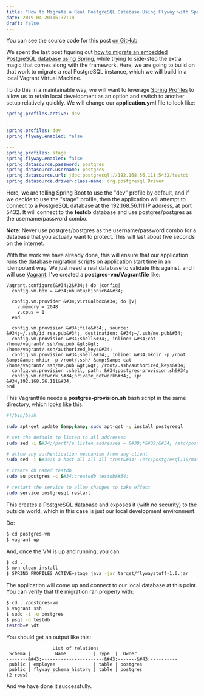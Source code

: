 ```yaml
---
title: "How to Migrate a Real PostgreSQL Database Using Flyway with Spring Boot"
date: 2019-04-20T16:37:18
draft: false
---
```


You can see the source code for this post [on GitHub](https://github.com/nfisher23/postgres-flyway-example).

We spent the last post figuring out [how to migrate an embedded PostgreSQL database using Spring](https://nickolasfisher.com/blog/How-to-Migrate-An-Embedded-PostgreSQL-Database-Using-Flyway-in-Spring-Boot), while trying to side-step the extra magic that comes along with the framework. Here, we are going to build on that work to migrate a real PostgreSQL instance, which we will build in a local Vagrant Virtual Machine.

To do this in a maintainable way, we will want to leverage [Spring Profiles](https://docs.spring.io/spring-boot/docs/current/reference/html/boot-features-profiles.html) to allow us to retain local development as an option and switch to another setup relatively quickly. We will change our **application.yml** file to look like:

```yaml
spring.profiles.active: dev

---
spring.profiles: dev
spring.flyway.enabled: false

---
spring.profiles: stage
spring.flyway.enabled: false
spring.datasource.password: postgres
spring.datasource.username: postgres
spring.datasource.url: jdbc:postgresql://192.168.56.111:5432/testdb
spring.datasource.driver-class-name: org.postgresql.Driver
```

Here, we are telling Spring Boot to use the &#34;dev&#34; profile by default, and if we decide to use the &#34;stage&#34; profile, then the application will attempt to connect to a PostgreSQL database at the 192.168.56.111 IP address, at port 5432. It will connect to the **testdb** database and use postgres/postgres as the username/password combo.

**Note**: Never use postgres/postgres as the username/password combo for a database that you actually want to protect. This will last about five seconds on the internet.

With the work we have already done, this will ensure that our application runs the database migration scripts on application start time in an idempotent way. We just need a real database to validate this against, and I will use [Vagrant](https://www.vagrantup.com/). I&#39;ve created a **postgres-vm/Vagrantfile** like:

```
Vagrant.configure(&#34;2&#34;) do |config|
  config.vm.box = &#34;ubuntu/bionic64&#34;

  config.vm.provider &#34;virtualbox&#34; do |v|
    v.memory = 2048
    v.cpus = 1
  end

  config.vm.provision &#34;file&#34;, source: &#34;~/.ssh/id_rsa.pub&#34;, destination: &#34;~/.ssh/me.pub&#34;
  config.vm.provision &#34;shell&#34;, inline: &#34;cat /home/vagrant/.ssh/me.pub &gt;&gt; /home/vagrant/.ssh/authorized_keys&#34;
  config.vm.provision &#34;shell&#34;, inline: &#34;mkdir -p /root &amp;&amp; mkdir -p /root/.ssh/ &amp;&amp; cat /home/vagrant/.ssh/me.pub &gt;&gt; /root/.ssh/authorized_keys&#34;
  config.vm.provision :shell, path: &#34;postgres-provision.sh&#34;
  config.vm.network &#34;private_network&#34;, ip: &#34;192.168.56.111&#34;
end
```

This Vagrantfile needs a **postgres-provision.sh** bash script in the same directory, which looks like this:

```bash
#!/bin/bash

sudo apt-get update &amp;&amp; sudo apt-get -y install postgresql

# set the default to listen to all addresses
sudo sed -i &#34;/port*/a listen_addresses = &#39;*&#39;&#34; /etc/postgresql/10/main/postgresql.conf

# allow any authentication mechanism from any client
sudo sed -i &#34;$ a host all all all trust&#34; /etc/postgresql/10/main/pg_hba.conf

# create db named testdb
sudo su postgres -c &#34;createdb testdb&#34;

# restart the service to allow changes to take effect
sudo service postgresql restart

```

This creates a PostgreSQL database and exposes it (with no security) to the outside world, which in this case is just our local development environment.

Do:

```bash
$ cd postgres-vm
$ vagrant up
```

And, once the VM is up and running, you can:

```bash
$ cd ..
$ mvn clean install
$ SPRING_PROFILES_ACTIVE=stage java -jar target/flywaystuff-1.0.jar
```

The application will come up and connect to our local database at this point. You can verify that the migration ran properly with:

```bash
$ cd ../postgres-vm
$ vagrant ssh
$ sudo -i -u postgres
$ psql -d testdb
testdb=# \dt
```

You should get an output like this:

```
                 List of relations
 Schema |         Name          | Type  |  Owner
--------&#43;-----------------------&#43;-------&#43;----------
 public | employee              | table | postgres
 public | flyway_schema_history | table | postgres
(2 rows)
```

And we have done it successfully.
